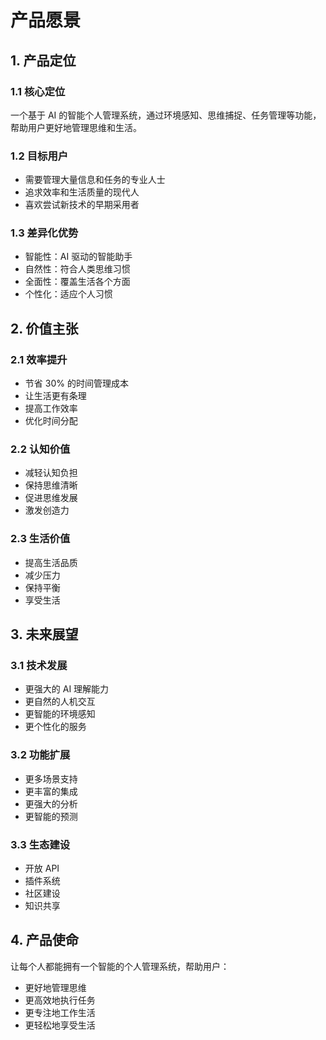 # 产品愿景

## 1. 产品定位

### 1.1 核心定位
一个基于 AI 的智能个人管理系统，通过环境感知、思维捕捉、任务管理等功能，帮助用户更好地管理思维和生活。

### 1.2 目标用户
- 需要管理大量信息和任务的专业人士
- 追求效率和生活质量的现代人
- 喜欢尝试新技术的早期采用者

### 1.3 差异化优势
- 智能性：AI 驱动的智能助手
- 自然性：符合人类思维习惯
- 全面性：覆盖生活各个方面
- 个性化：适应个人习惯

## 2. 价值主张

### 2.1 效率提升
- 节省 30% 的时间管理成本
- 让生活更有条理
- 提高工作效率
- 优化时间分配

### 2.2 认知价值
- 减轻认知负担
- 保持思维清晰
- 促进思维发展
- 激发创造力

### 2.3 生活价值
- 提高生活品质
- 减少压力
- 保持平衡
- 享受生活

## 3. 未来展望

### 3.1 技术发展
- 更强大的 AI 理解能力
- 更自然的人机交互
- 更智能的环境感知
- 更个性化的服务

### 3.2 功能扩展
- 更多场景支持
- 更丰富的集成
- 更强大的分析
- 更智能的预测

### 3.3 生态建设
- 开放 API
- 插件系统
- 社区建设
- 知识共享

## 4. 产品使命

让每个人都能拥有一个智能的个人管理系统，帮助用户：
- 更好地管理思维
- 更高效地执行任务
- 更专注地工作生活
- 更轻松地享受生活 